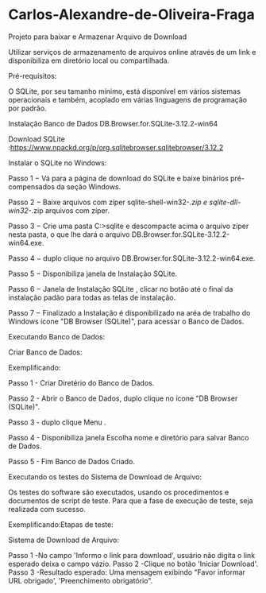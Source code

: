 # Carlos-Alexandre-de-Oliveira-Fraga
Projeto para baixar e Armazenar Arquivo de Download

Utilizar serviços de armazenamento de arquivos online através de um link e disponibiliza em diretório local ou compartilhada.



Pré-requisitos:

O SQLite, por seu tamanho mínimo, está disponível em vários sistemas operacionais e também, acoplado em várias linguagens de programação por padrão.

Instalação Banco de Dados DB.Browser.for.SQLite-3.12.2-win64



Download SQLite :https://www.npackd.org/p/org.sqlitebrowser.sqlitebrowser/3.12.2



Instalar o SQLite no Windows:


Passo 1 − Vá para a página de download do SQLite e baixe binários pré-compensados da seção Windows.

Passo 2 − Baixe arquivos com zíper sqlite-shell-win32-*.zip e sqlite-dll-win32-*.zip arquivos com zíper.

Passo 3 − Crie uma pasta C:\>sqlite e descompacte acima o arquivo zíper nesta pasta, o que lhe dará o arquivo DB.Browser.for.SQLite-3.12.2-win64.exe.

Passo 4 − duplo clique no arquivo DB.Browser.for.SQLite-3.12.2-win64.exe.

Passo 5 − Disponibiliza janela de Instalação SQLite.

Passo 6 − Janela de Instalação SQLite , clicar no botão <NEXT> até o final da instalação padão para todas as telas de instalação.

Passo 7 − Finalizado a Instalação é disponibilizado na aréa de trabalho do Windows ícone "DB Browser (SQLite)", para acessar o Banco de Dados. 
  

  
Executando Banco de Dados:

Criar Banco de Dados:
  
Exemplificando:
  
Passo 1 - Criar Diretério do Banco de Dados.
  
Passo 2 - Abrir o Banco de Dados, duplo clique no ícone "DB Browser (SQLite)". 

Passo 3 - duplo clique Menu <Novo Banco de Dados>.
  
Passo 4 - Disponibiliza janela Escolha nome e diretório para salvar Banco de Dados.
  
Passo 5 - Fim Banco de Dados Criado. 
  
  
  
Executando os testes do Sistema de Download de Arquivo:
  
Os testes do software são executados, usando os procedimentos e documentos de script de teste. Para que a fase de execução de teste, seja realizada com sucesso.
   
Exemplificando:Etapas de teste:

Sistema de Download de Arquivo:
  
Passo 1 -No campo 'Informo o link para download', usuário não digita o link esperado deixa o campo vázio.
Passo 2 -Clique no botão 'Iniciar Download'.
Passo 3 -Resultado esperado: Uma mensagem exibindo "Favor informar URL obrigado', 'Preenchimento obrigatório".


